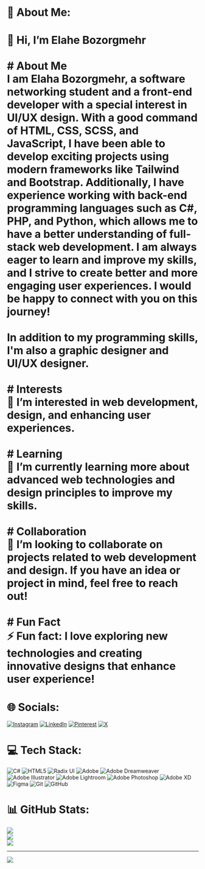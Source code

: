 # 💫 About Me:
# 👋 Hi, I’m Elahe Bozorgmehr<br><br># About Me<br>I am Elaha Bozorgmehr, a software networking student and a front-end developer with a special interest in UI/UX design. With a good command of HTML, CSS, SCSS, and JavaScript, I have been able to develop exciting projects using modern frameworks like Tailwind and Bootstrap. Additionally, I have experience working with back-end programming languages such as C#, PHP, and Python, which allows me to have a better understanding of full-stack web development. I am always eager to learn and improve my skills, and I strive to create better and more engaging user experiences. I would be happy to connect with you on this journey!<br><br>In addition to my programming skills, I'm also a graphic designer and UI/UX designer.<br><br># Interests<br>👀 I’m interested in web development, design, and enhancing user experiences.<br><br># Learning<br>🌱 I’m currently learning more about advanced web technologies and design principles to improve my skills.<br><br># Collaboration<br>💞️ I’m looking to collaborate on projects related to web development and design. If you have an idea or project in mind, feel free to reach out!<br><br># Fun Fact<br>⚡ Fun fact: I love exploring new technologies and creating innovative designs that enhance user experience!


# 🌐 Socials:
[![Instagram](https://img.shields.io/badge/Instagram-%23E4405F.svg?logo=Instagram&logoColor=white)](https://instagram.com/@eliwbozorgmehr) [![LinkedIn](https://img.shields.io/badge/LinkedIn-%230077B5.svg?logo=linkedin&logoColor=white)](https://linkedin.com/in/https://www.linkedin.com/in/elahe-bozorgmehr-144530326?utm_source=share&utm_campaign=share_via&utm_content=profile&utm_medium=android_app) [![Pinterest](https://img.shields.io/badge/Pinterest-%23E60023.svg?logo=Pinterest&logoColor=white)](https://pinterest.com/eliibozorgmehr) [![X](https://img.shields.io/badge/X-black.svg?logo=X&logoColor=white)](https://x.com/@elahewbzm ) 

# 💻 Tech Stack:
![C#](https://img.shields.io/badge/c%23-%23239120.svg?style=for-the-badge&logo=csharp&logoColor=white) ![HTML5](https://img.shields.io/badge/html5-%23E34F26.svg?style=for-the-badge&logo=html5&logoColor=white) ![Radix UI](https://img.shields.io/badge/radix%20ui-161618.svg?style=for-the-badge&logo=radix-ui&logoColor=white) ![Adobe](https://img.shields.io/badge/adobe-%23FF0000.svg?style=for-the-badge&logo=adobe&logoColor=white) ![Adobe Dreamweaver](https://img.shields.io/badge/Adobe%20Dreamweaver-FF61F6.svg?style=for-the-badge&logo=Adobe%20Dreamweaver&logoColor=white) ![Adobe Illustrator](https://img.shields.io/badge/adobe%20illustrator-%23FF9A00.svg?style=for-the-badge&logo=adobe%20illustrator&logoColor=white) ![Adobe Lightroom](https://img.shields.io/badge/Adobe%20Lightroom-31A8FF.svg?style=for-the-badge&logo=Adobe%20Lightroom&logoColor=white) ![Adobe Photoshop](https://img.shields.io/badge/adobe%20photoshop-%2331A8FF.svg?style=for-the-badge&logo=adobe%20photoshop&logoColor=white) ![Adobe XD](https://img.shields.io/badge/Adobe%20XD-470137?style=for-the-badge&logo=Adobe%20XD&logoColor=#FF61F6) ![Figma](https://img.shields.io/badge/figma-%23F24E1E.svg?style=for-the-badge&logo=figma&logoColor=white) ![Git](https://img.shields.io/badge/git-%23F05033.svg?style=for-the-badge&logo=git&logoColor=white) ![GitHub](https://img.shields.io/badge/github-%23121011.svg?style=for-the-badge&logo=github&logoColor=white)
# 📊 GitHub Stats:
![](https://github-readme-stats.vercel.app/api?username=elahebozorgmehr&theme=dark&hide_border=false&include_all_commits=false&count_private=false)<br/>
![](https://github-readme-streak-stats.herokuapp.com/?user=elahebozorgmehr&theme=dark&hide_border=false)<br/>
![](https://github-readme-stats.vercel.app/api/top-langs/?username=elahebozorgmehr&theme=dark&hide_border=false&include_all_commits=false&count_private=false&layout=compact)

---
[![](https://visitcount.itsvg.in/api?id=elahebozorgmehr&icon=0&color=0)](https://visitcount.itsvg.in)

<!-- Proudly created with GPRM ( https://gprm.itsvg.in ) -->
